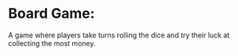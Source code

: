 # Board Game:
A game where players take turns rolling the dice and try their luck at collecting the most money.
